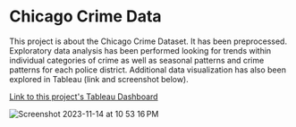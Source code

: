 # Chicago Crime Data
 
This project is about the Chicago Crime Dataset. It has been preprocessed. Exploratory data analysis has been performed looking for trends within individual categories of crime as well as seasonal patterns and crime patterns for each police district. Additional data visualization has also been explored in Tableau (link and screenshot below).

[Link to this project's Tableau Dashboard](https://bit.ly/Crime_Tableau)

![Screenshot 2023-11-14 at 10 53 16 PM](https://github.com/whitefreeze/Chicago-Crime-Data/assets/13343127/c2111d6b-9bfa-4a5d-995b-4df44a9dcf5f)
